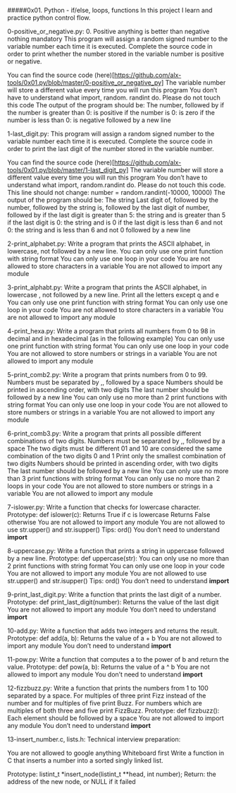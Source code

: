 #####0x01. Python - if/else, loops, functions
In this project I learn and practice python control flow.

0-positive_or_negative.py: 0. Positive anything is better than negative nothing
mandatory
This program will assign a random signed number to the variable number each time
it is executed. Complete the source code in order to print whether the number
stored in the variable number is positive or negative.

You can find the source code (here)[https://github.com/alx-tools/0x01.py/blob/master/0-positive_or_negative_py]
The variable number will store a different value every time you will run this
program
You don’t have to understand what import, random. randint do. Please do not
touch this code
The output of the program should be:
The number, followed by
if the number is greater than 0: is positive
if the number is 0: is zero
if the number is less than 0: is negative
followed by a new line

1-last_digit.py: This program will assign a random signed number to the variable
number each time it is executed. Complete the source code in order to print the
last digit of the number stored in the variable number.

You can find the source code (here)[https://github.com/alx-tools/0x01.py/blob/master/1-last_digit_py]
The variable number will store a different value every time you will run this
program
You don’t have to understand what import, random.randint do. Please do not touch
this code. This line should not change: number = random.randint(-10000, 10000)
The output of the program should be:
The string Last digit of, followed by
the number, followed by
the string is, followed by the last digit of number, followed by
if the last digit is greater than 5: the string and is greater than 5
if the last digit is 0: the string and is 0
if the last digit is less than 6 and not 0: the string and is less than 6 and
not 0
followed by a new line

2-print_alphabet.py: Write a program that prints the ASCII alphabet, in
lowercase, not followed by a new line.
You can only use one print function with string format
You can only use one loop in your code
You are not allowed to store characters in a variable
You are not allowed to import any module

3-print_alphabt.py: Write a program that prints the ASCII alphabet, in lowercase
, not followed by a new line.
Print all the letters except q and e
You can only use one print function with string format
You can only use one loop in your code
You are not allowed to store characters in a variable
You are not allowed to import any module

4-print_hexa.py: Write a program that prints all numbers from 0 to 98 in decimal
and in hexadecimal (as in the following example)
You can only use one print function with string format
You can only use one loop in your code
You are not allowed to store numbers or strings in a variable
You are not allowed to import any module

5-print_comb2.py: Write a program that prints numbers from 0 to 99.
Numbers must be separated by ,, followed by a space
Numbers should be printed in ascending order, with two digits
The last number should be followed by a new line
You can only use no more than 2 print functions with string format
You can only use one loop in your code
You are not allowed to store numbers or strings in a variable
You are not allowed to import any module

6-print_comb3.py: Write a program that prints all possible different
combinations of two digits.
Numbers must be separated by ,, followed by a space
The two digits must be different
01 and 10 are considered the same combination of the two digits 0 and 1
Print only the smallest combination of two digits
Numbers should be printed in ascending order, with two digits
The last number should be followed by a new line
You can only use no more than 3 print functions with string format
You can only use no more than 2 loops in your code
You are not allowed to store numbers or strings in a variable
You are not allowed to import any module

7-islower.py: Write a function that checks for lowercase character.
Prototype: def islower(c):
Returns True if c is lowercase
Returns False otherwise
You are not allowed to import any module
You are not allowed to use str.upper() and str.isupper()
Tips: ord()
You don’t need to understand __import__

8-uppercase.py: Write a function that prints a string in uppercase followed by a
new line.
Prototype: def uppercase(str):
You can only use no more than 2 print functions with string format
You can only use one loop in your code
You are not allowed to import any module
You are not allowed to use str.upper() and str.isupper()
Tips: ord()
You don’t need to understand __import__

9-print_last_digit.py: Write a function that prints the last digit of a number.
Prototype: def print_last_digit(number):
Returns the value of the last digit
You are not allowed to import any module
You don’t need to understand __import__

10-add.py: Write a function that adds two integers and returns the result.
Prototype: def add(a, b):
Returns the value of a + b
You are not allowed to import any module
You don’t need to understand __import__

11-pow.py: Write a function that computes a to the power of b and return the
value.
Prototype: def pow(a, b):
Returns the value of a ^ b
You are not allowed to import any module
You don’t need to understand __import__

12-fizzbuzz.py: Write a function that prints the numbers from 1 to 100 separated
by a space.
For multiples of three print Fizz instead of the number and for multiples of
five print Buzz.
For numbers which are multiples of both three and five print FizzBuzz.
Prototype: def fizzbuzz():
Each element should be followed by a space
You are not allowed to import any module
You don’t need to understand __import__

13-insert_number.c, lists.h: Technical interview preparation:

You are not allowed to google anything
Whiteboard first
Write a function in C that inserts a number into a sorted singly linked list.

Prototype: listint_t *insert_node(listint_t **head, int number);
Return: the address of the new node, or NULL if it failed